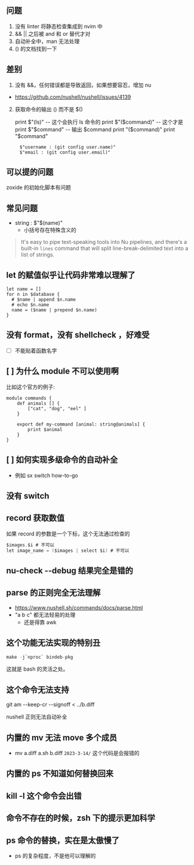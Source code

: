 ## 问题
1. 没有 linter 将静态检查集成到 nvim 中
2. && || 之后被 and 和 or 替代才对
3. 自动补全中，man 无法处理
4. () 的文档找到一下

## 差别
1. 没有 &&，任何错误都是导致返回，如果想要容忍，增加 nu
  - https://github.com/nushell/nushell/issues/4139
2. 获取命令的输出 () 而不是 $()

	print $"(ls)" -- 这个会执行 ls 命令的
	print $"($command)" -- 这个才是
	print $"$command" -- 输出 $command
	print "($command)"
	print "$command"

```nu
	 $"username : (git config user.name)"
	 $"email : (git config user.email)"
```

## 可以提的问题
zoxide 的初始化脚本有问题

## 常见问题
- string : $"$(name)"
  - 小括号存在特殊含义的

> It's easy to pipe text-speaking tools into Nu pipelines, and there's a built-in `lines` command that will split line-break-delimited text into a list of strings.

## let 的赋值似乎让代码非常难以理解了

```nu
let name = []
for n in $database {
  # $name | append $n.name
  # echo $n.name
  name = ($name | prepend $n.name)
}
```

## 没有 format，没有 shellcheck ，好难受
- [ ] 不能贴着函数名字

## [ ] 为什么 module 不可以使用啊
比如这个官方的例子:
```nu
module commands {
    def animals [] {
        ["cat", "dog", "eel" ]
    }

    export def my-command [animal: string@animals] {
        print $animal
    }
}
```

## [ ]  如何实现多级命令的自动补全
- 例如 sx switch how-to-go

## 没有 switch

## record 获取数值
如果 record 的参数是一个下标，这个无法通过检查的
```c
$images.$i # 不可以
let image_name = ($images | select $i) # 不可以
```
## nu-check --debug 结果完全是错的

## parse 的正则完全无法理解
- https://www.nushell.sh/commands/docs/parse.html
- "a  b           c" 都无法轻易的处理
  - 还是得靠 awk


## 这个功能无法实现的特别丑
```c
make -j`nproc` bindeb-pkg
```
这就是 bash 的灵活之处。

## 这个命令无法支持

git am --keep-cr --signoff < ../b.diff

nushell 正则无法自动补全

## 内置的 mv 无法 move 多个成员
- mv a.diff a.sh b.diff `2023-3-14/` 这个代码是会报错的

## 内置的 ps 不知道如何替换回来

## kill -l 这个命令会出错

## 命令不存在的时候，zsh 下的提示更加科学

## ps 命令的替换，实在是太傲慢了
- ps 的复杂程度，不是他可以理解的
